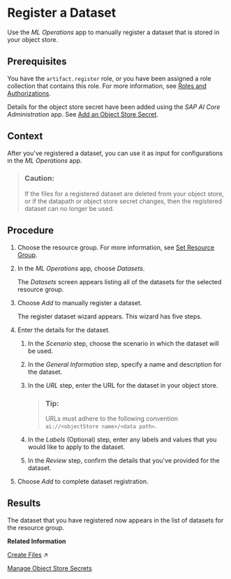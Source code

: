 <!-- loioa63c2f56360d4174b2120383704ec15c -->

# Register a Dataset

Use the *ML Operations* app to manually register a dataset that is stored in your object store.



## Prerequisites

You have the `artifact.register` role, or you have been assigned a role collection that contains this role. For more information, see [Roles and Authorizations](https://help.sap.com/docs/ai-launchpad/sap-ai-launchpad/roles-and-authorizations).

Details for the object store secret have been added using the *SAP AI Core Administration* app. See [Add an Object Store Secret](https://help.sap.com/docs/AI_LAUNCHPAD/92d77f26188e4582897b9106b9cb72e0/5b4f728c8f21403697728687f96e03c6.html).



<a name="loioa63c2f56360d4174b2120383704ec15c__context_fxr_sdd_5xb"/>

## Context

After you've registered a dataset, you can use it as input for configurations in the *ML Operations* app.

> ### Caution:  
> If the files for a registered dataset are deleted from your object store, or if the datapath or object store secret changes, then the registered dataset can no longer be used.



<a name="loioa63c2f56360d4174b2120383704ec15c__steps_sxz_sdd_5xb"/>

## Procedure

1.  Choose the resource group. For more information, see [Set Resource Group](https://help.sap.com/docs/AI_LAUNCHPAD/92d77f26188e4582897b9106b9cb72e0/0c077289f29d4147921fb07ab0f68b7f.html).

2.  In the *ML Operations* app, choose *Datasets*.

    The *Datasets* screen appears listing all of the datasets for the selected resource group.

3.  Choose *Add* to manually register a dataset.

    The register dataset wizard appears. This wizard has five steps.

4.  Enter the details for the dataset.

    1.  In the *Scenario* step, choose the scenario in which the dataset will be used.

    2.  In the *General Information* step, specify a name and description for the dataset.

    3.  In the *URL* step, enter the URL for the dataset in your object store.

        > ### Tip:  
        > URLs must adhere to the following convention `ai://<objectStore name>/<data path>`.

    4.  In the *Labels* \(Optional\) step, enter any labels and values that you would like to apply to the dataset.

    5.  In the *Review* step, confirm the details that you've provided for the dataset.


5.  Choose *Add* to complete dataset registration.




<a name="loioa63c2f56360d4174b2120383704ec15c__result_fnh_tdd_5xb"/>

## Results

The dataset that you have registered now appears in the list of datasets for the resource group.

**Related Information**  


[Create Files](https://help.sap.com/viewer/2d6c5984063c40a59eda62f4a9135bee/CLOUD/en-US/66413f1d9fbf4758a0d739eaf1c95dc7.html "") :arrow_upper_right:

[Manage Object Store Secrets](manage-object-store-secrets-0377ede.md "You can connect your AI processes with a cloud object store, and manage access using an object store secret.")


